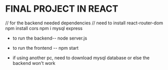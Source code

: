 # FINAL PROJECT IN REACT
 // for the backend needed dependencies
// need to install react-router-dom
npm install cors
npm  i mysql express


* to run the backend--  node server.js
* to run the frontend -- npm start

* if using another pc, need to download mysql database or else the backend won't work
